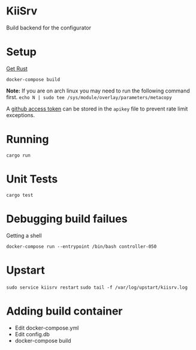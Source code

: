 # KiiSrv

Build backend for the configurator

# Setup

[Get Rust](https://rustup.rs/)

`docker-compose build`

**Note:** If you are on arch linux you may need to run the following command first.
`echo N | sudo tee /sys/module/overlay/parameters/metacopy`

A [github access token](https://github.com/settings/tokens) can be stored in the `apikey` file to prevent rate limit exceptions.

# Running

`cargo run`

# Unit Tests

`cargo test`

# Debugging build failues

Getting a shell

`docker-compose run --entrypoint /bin/bash controller-050`

# Upstart

`sudo service kiisrv restart`
`sudo tail -f /var/log/upstart/kiisrv.log`

# Adding build container

- Edit docker-compose.yml
- Edit config.db
- docker-compose build
